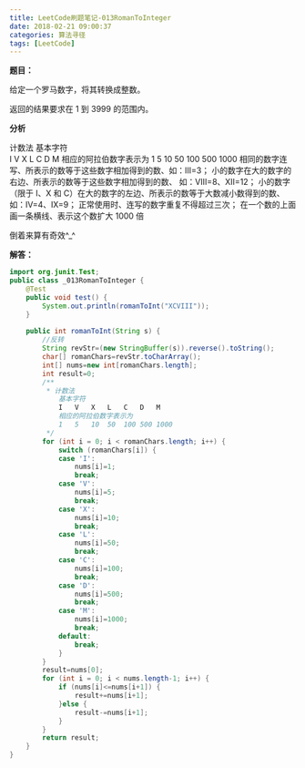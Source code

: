 ```yaml
---
title: LeetCode刷题笔记-013RomanToInteger
date: 2018-02-21 09:00:37
categories: 算法寻径
tags: [LeetCode]
---
```

**题目：**

 给定一个罗马数字，将其转换成整数。

返回的结果要求在 1 到 3999 的范围内。

**分析**

计数法
基本字符	
I	V	X	L	C	D	M
相应的阿拉伯数字表示为	
1	5	10	50	100	500	1000
相同的数字连写、所表示的数等于这些数字相加得到的数、如：Ⅲ=3；
小的数字在大的数字的右边、所表示的数等于这些数字相加得到的数、 如：Ⅷ=8、Ⅻ=12；
小的数字（限于 I、X 和 C）在大的数字的左边、所表示的数等于大数减小数得到的数、如：Ⅳ=4、Ⅸ=9；
正常使用时、连写的数字重复不得超过三次；
在一个数的上面画一条横线、表示这个数扩大 1000 倍

倒着来算有奇效^_^

**解答：**

````java
import org.junit.Test;
public class _013RomanToInteger {
	@Test
	public void test() {
		System.out.println(romanToInt("XCVIII"));
	}
	
	public int romanToInt(String s) {
		//反转
		String revStr=(new StringBuffer(s)).reverse().toString();
		char[] romanChars=revStr.toCharArray();
		int[] nums=new int[romanChars.length];
		int result=0;
		/**
		 * 计数法
			基本字符	
			I	V	X	L	C	D	M
			相应的阿拉伯数字表示为	
			1	5	10	50	100	500	1000
		 */
		for (int i = 0; i < romanChars.length; i++) {
			switch (romanChars[i]) {
			case 'I':
				nums[i]=1;
				break;
			case 'V':
				nums[i]=5;
				break;
			case 'X':
				nums[i]=10;
				break;
			case 'L':
				nums[i]=50;
				break;
			case 'C':
				nums[i]=100;
				break;
			case 'D':
				nums[i]=500;
				break;
			case 'M':
				nums[i]=1000;
				break;
			default:
				break;
			}
		}
		result=nums[0];
		for (int i = 0; i < nums.length-1; i++) {
			if (nums[i]<=nums[i+1]) {
				result+=nums[i+1];
			}else {
				result-=nums[i+1];
			}
		}
		return result;
    }
}


````









